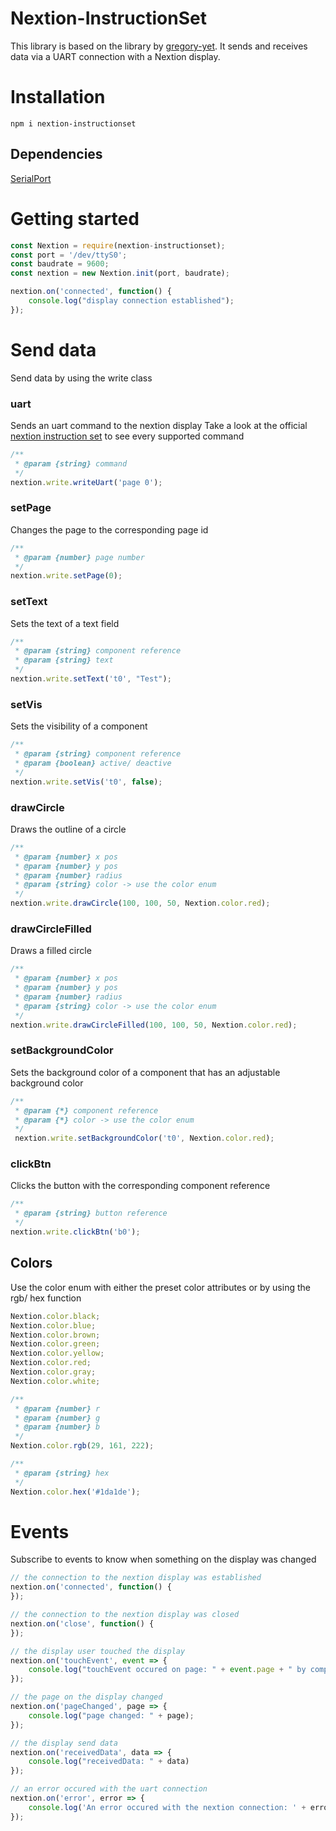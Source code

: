 # Nextion-InstructionSet
This library is based on the library by [gregory-yet](https://github.com/gregory-yet/Nextion).
It sends and receives data via a UART connection with a Nextion display.

# Installation
```npm
npm i nextion-instructionset
```

## Dependencies
[SerialPort](https://www.npmjs.com/package/serialport)

# Getting started
```javascript
const Nextion = require(nextion-instructionset);
const port = '/dev/ttyS0';
const baudrate = 9600;
const nextion = new Nextion.init(port, baudrate);

nextion.on('connected', function() {
    console.log("display connection established");
});
```

# Send data
Send data by using the write class

### uart
Sends an uart command to the nextion display
Take a look at the official [nextion instruction set](https://nextion.tech/instruction-set/) to see every supported command
```javascript
/**
 * @param {string} command
 */
nextion.write.writeUart('page 0');
```
### setPage
Changes the page to the corresponding page id
```javascript
/**
 * @param {number} page number
 */
nextion.write.setPage(0);
```
### setText
Sets the text of a text field
```javascript
/**
 * @param {string} component reference 
 * @param {string} text
 */
nextion.write.setText('t0', "Test");
```

### setVis
Sets the visibility of a component
```javascript
/**
 * @param {string} component reference
 * @param {boolean} active/ deactive
 */
nextion.write.setVis('t0', false);
```

### drawCircle
Draws the outline of a circle
```javascript
/**
 * @param {number} x pos
 * @param {number} y pos
 * @param {number} radius
 * @param {string} color -> use the color enum
 */
nextion.write.drawCircle(100, 100, 50, Nextion.color.red);
```

### drawCircleFilled
Draws a filled circle
```javascript
/**
 * @param {number} x pos
 * @param {number} y pos
 * @param {number} radius
 * @param {string} color -> use the color enum
 */
nextion.write.drawCircleFilled(100, 100, 50, Nextion.color.red);
```

### setBackgroundColor
Sets the background color of a component that has an adjustable background color
```javascript
/**
 * @param {*} component reference
 * @param {*} color -> use the color enum
 */
 nextion.write.setBackgroundColor('t0', Nextion.color.red);
```

### clickBtn
Clicks the button with the corresponding component reference
```javascript
/**
 * @param {string} button reference
 */
nextion.write.clickBtn('b0');
```

## Colors
Use the color enum with either the preset color attributes or by using the rgb/ hex function
```javascript
Nextion.color.black;
Nextion.color.blue;
Nextion.color.brown;
Nextion.color.green;
Nextion.color.yellow;
Nextion.color.red;
Nextion.color.gray;
Nextion.color.white;

/**
 * @param {number} r 
 * @param {number} g 
 * @param {number} b 
 */
Nextion.color.rgb(29, 161, 222);

/**
 * @param {string} hex
 */
Nextion.color.hex('#1da1de');
```

# Events
Subscribe to events to know when something on the display was changed
```javascript
// the connection to the nextion display was established
nextion.on('connected', function() {
});

// the connection to the nextion display was closed
nextion.on('close', function() {
});

// the display user touched the display
nextion.on('touchEvent', event => {
    console.log("touchEvent occured on page: " + event.page + " by component id: " + event.id + " with the state: " + event.state);
});

// the page on the display changed
nextion.on('pageChanged', page => {
    console.log("page changed: " + page);
});

// the display send data
nextion.on('receivedData', data => {
    console.log("receivedData: " + data)
});

// an error occured with the uart connection
nextion.on('error', error => {
    console.log('An error occured with the nextion connection: ' + error);
});

```
